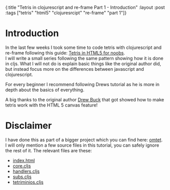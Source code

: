 {:title "Tetris in clojurescript and re-frame Part 1 - Introduction"
 :layout :post
 :tags  ["tetris" "html5" "clojuresrcipt" "re-frame" "part 1"]}
 
# Introduction

In the last few weeks I took some time to code tetris with clojurescript and re-frame following this guide: 
[Tetris in HTML5 for noobs](http://www.drewbuck.com/tetris-in-html5-for-noobs/).  
I will write a small series following the same pattern showing how it is done in cljs. What I will not do is explain
basic things like the original author did, but instead focus more on the differences between javascript and 
clojurescript.

For every beginner I recommend following Drews tutorial as he is more in depth about the basics of everything.

A big thanks to the original author [Drew Buck](http://www.drewbuck.com/about/) that got showed how to make tetris 
work with the HTML 5 canvas feature!

# Disclaimer

I have done this as part of a bigger project which you can find here: [omtet](https://github.com/sveri/omtet).  
I will only mention a few source files in this tutorial, you can safely ignore the rest of it.
The relevant files are these:

* [index.html](https://github.com/sveri/omtet/blob/single_player_0.1/resources/templates/tetris/index.html)
* [core.cljs](https://github.com/sveri/omtet/blob/single_player_0.1/src/cljs/de/sveri/omtet/tetris/core.cljs)
* [handlers.cljs](https://github.com/sveri/omtet/blob/single_player_0.1/src/cljs/de/sveri/omtet/tetris/handlers.cljs)
* [subs.cljs](https://github.com/sveri/omtet/blob/single_player_0.1/src/cljs/de/sveri/omtet/tetris/subs.cljs)
* [tetriminios.cljs](https://github.com/sveri/omtet/blob/single_player_0.1/src/cljs/de/sveri/omtet/tetris/tetriminios.cljs)